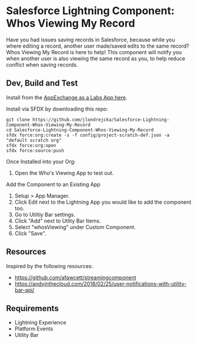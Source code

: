# Salesforce Lightning Component: Whos Viewing My Record
Have you had issues saving records in Salesforce, because while you where editing a record, another user made/saved edits to the same record? Whos Viewing My Record is here to help! This component will notify you when another user is also viewing the same record as you, to help reduce conflict when saving records. 

## Dev, Build and Test
Install from the [AppExchange as a Labs App here](https://appexchange.salesforce.com/appxListingDetail?listingId=a0N3A00000FKAhhUAH).

Install via SFDX by downloading this repo:
```
git clone https://github.com/jlondrejcka/Salesforce-Lightning-Component-Whos-Viewing-My-Record
cd Salesforce-Lightning-Component-Whos-Viewing-My-Record
sfdx force:org:create -s -f config/project-scratch-def.json -a "default scratch org"
sfdx force:org:open
sfdx force:source:push
```

Once Installed into your Org:
1. Open the Who's Viewing App to test out.

Add the Component to an Existing App
1. Setup > App Manager.
2. Click Edit next to the Lightning App you would like to add the component too. 
3. Go to Utiltiy Bar settings.
4. Click "Add" next to Utlity Bar Items.
5. Select "whosViewing" under Custom Component.
6. Click "Save".


## Resources
Inspired by the following resources:
* https://github.com/afawcett/streamingcomponent
* https://andyinthecloud.com/2018/02/25/user-notifications-with-utility-bar-api/ 


## Requirements
* Lightning Experience
* Platform Events
* Utility Bar



